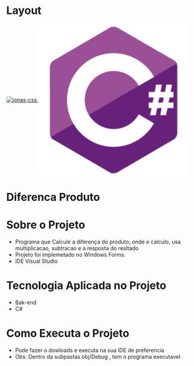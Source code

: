 # Layout

<a href="#">
<img align="center"  alt="jonas-css" height ="400" width ="350" src ="https://user-images.githubusercontent.com/25933386/116760987-d6706c00-a9ec-11eb-9e2e-7dd29296c4c3.jpg" style="max-width: 100%;"></img>
</a>

<a href="#">
<img align="center"  alt="jonas-C#" height ="400" width ="400" src ="https://raw.githubusercontent.com/devicons/devicon/master/icons/csharp/csharp-original.svg" style="max-width: 100%;"></img>
</a>

# Diferenca Produto

# Sobre o Projeto

- Programa  que Calcule a diferença do produto, onde o calculo, usa multiplicacao, subtracao e a resposta do resltado
- Projeto foi implemetado no  Windows Forms.
- IDE Visual Studio


# Tecnologia Aplicada no Projeto

- Bak-end
- C#

# Como Executa o Projeto

- Pode fazer o dowloads e executa na sua IDE de preferencia
- Obs: Dentro da subpastas obj/Debug , tem o programa executavel
